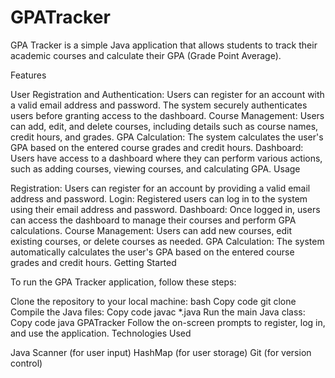 # GPATracker
GPA Tracker is a simple Java application that allows students to track their academic courses and calculate their GPA (Grade Point Average).

Features

User Registration and Authentication: Users can register for an account with a valid email address and password. The system securely authenticates users before granting access to the dashboard.
Course Management: Users can add, edit, and delete courses, including details such as course names, credit hours, and grades.
GPA Calculation: The system calculates the user's GPA based on the entered course grades and credit hours.
Dashboard: Users have access to a dashboard where they can perform various actions, such as adding courses, viewing courses, and calculating GPA.
Usage

Registration: Users can register for an account by providing a valid email address and password.
Login: Registered users can log in to the system using their email address and password.
Dashboard: Once logged in, users can access the dashboard to manage their courses and perform GPA calculations.
Course Management: Users can add new courses, edit existing courses, or delete courses as needed.
GPA Calculation: The system automatically calculates the user's GPA based on the entered course grades and credit hours.
Getting Started

To run the GPA Tracker application, follow these steps:

Clone the repository to your local machine:
bash
Copy code
git clone <repository-url>
Compile the Java files:
Copy code
javac *.java
Run the main Java class:
Copy code
java GPATracker
Follow the on-screen prompts to register, log in, and use the application.
Technologies Used

Java
Scanner (for user input)
HashMap (for user storage)
Git (for version control)
